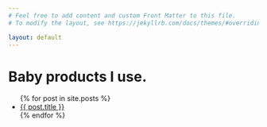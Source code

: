 ```yaml
---
# Feel free to add content and custom Front Matter to this file.
# To modify the layout, see https://jekyllrb.com/docs/themes/#overriding-theme-defaults

layout: default
---
```


# Baby products I use.

<ul>
    {% for post in site.posts %}
        <li>
            <a href="{{ post.url}}">{{ post.title }}</a>
        </li>
    {% endfor %}
</ul>